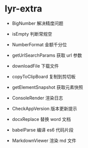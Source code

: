 # lyr-extra

- BigNumber 解决精度问题

- isEmpty 判断常规空

- NumberFormat 金额千分位

- getUrlSearchParams 获取 url 参数

- downloadFile 下载文件

- copyToClipBoard 复制到剪切板

- getElementSnapshot 获取元素快照

- ConsoleRender 渲染日志

- CheckAppVersion 版本更新提示

- docxReplace 替换 word 文档

- babelParse 编译 es6 代码片段

- MarkdownViewer 渲染 md 文件
